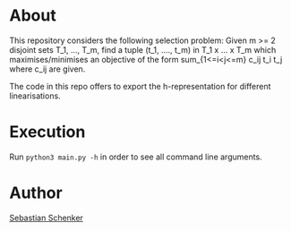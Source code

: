 # About

This repository considers the following selection problem: Given m >= 2 disjoint sets
T_1, ..., T_m, find a tuple (t_1, ...., t_m) in T_1 x ... x T_m which maximises/minimises an 
objective of the form sum_{1<=i<j<=m} c_ij t_i t_j where c_ij are given.

The code in this repo offers to export the h-representation for different linearisations. 

# Execution

Run `python3 main.py -h` in order to see all command line arguments. 

# Author
[Sebastian Schenker](https://asbestian.github.io)
